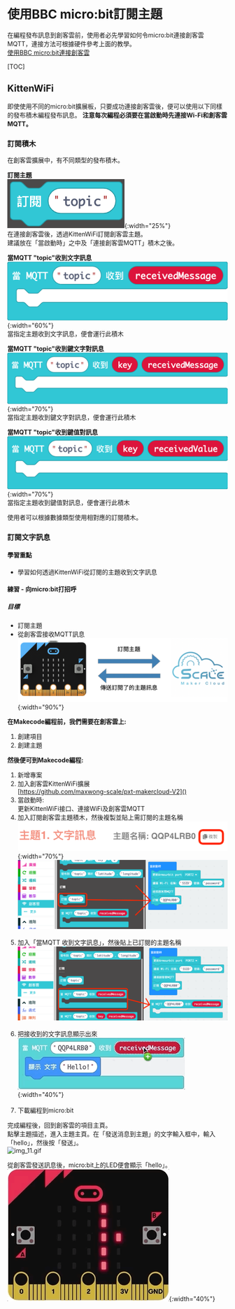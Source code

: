 # 使用BBC micro:bit訂閱主題
在編程發布訊息到創客雲前，使用者必先學習如何令micro:bit連接創客雲MQTT，連接方法可根據硬件參考上面的教學。  
[使用BBC micro:bit連接創客雲](../../ch4_connect/microbit/connect_microbit.md)

[TOC]

## KittenWiFi
即使使用不同的micro:bit擴展板，只要成功連接創客雲後，便可以使用以下同樣的發布積木編程發布訊息。
**注意每次編程必須要在當啟動時先連接Wi-Fi和創客雲MQTT。**
### 訂閱積木
在創客雲擴展中，有不同類型的發布積木。

**訂閱主題**  
![img_1.png](img/img_1.png){:width="25%"}  
在連接創客雲後，透過KittenWiFi訂閱創客雲主題。  
建議放在「當啟動時」之中及「連接創客雲MQTT」積木之後。

**當MQTT "topic"收到文字訊息**  
![img_2.png](img/img_2.png){:width="60%"}  
當指定主題收到文字訊息，便會運行此積木

**當MQTT "topic"收到鍵文字對訊息**  
![img_3.png](img/img_3.png){:width="70%"}  
當指定主題收到鍵文字對訊息，便會運行此積木

**當MQTT "topic"收到鍵值對訊息**  
![img_4.png](img/img_4.png){:width="70%"}  
當指定主題收到鍵值對訊息，便會運行此積木

使用者可以根據數據類型使用相對應的訂閱積木。

### 訂閱文字訊息
#### 學習重點
- 學習如何透過KittenWiFi從訂閱的主題收到文字訊息

#### 練習 - 向micro:bit打招呼
##### 目標
- 訂閱主題
- 從創客雲接收MQTT訊息  
![img_5.png](img/img_5.png){:width="90%"}

**在Makecode編程前，我們需要在創客雲上:**

1. 創建項目
2. 創建主題

**然後便可到Makecode編程:**

1. 新增專案
2. 加入創客雲KittenWiFi擴展  
   [https://github.com/maxwong-scale/pxt-makercloud-V2]()
3. 當啟動時:  
   更新KittenWiFi接口、連接WiFi及創客雲MQTT
4. 加入訂閱創客雲主題積木，然後複製並貼上需訂閱的主題名稱  
![img_6.png](img/img_6.png){:width="70%"}  
![img_7.png](img/img_7.png)
</br></br>
5. 加入「當MQTT 收到文字訊息」，然後貼上已訂閱的主題名稱  
![img_8.png](img/img_8.png)
</br></br>
6. 把接收到的文字訊息顯示出來  
![img_10.gif](img/img_10.gif){:width="40%"}
</br></br>
7. 下載編程到micro:bit

完成編程後，回到創客雲的項目主頁。  
點擊主題描述，進入主題主頁。在「發送消息到主題」的文字輸入框中，輸入「hello」，然後按「發送」。  
![img_11.gif](img/img_11.gif)

從創客雲發送訊息後，micro:bit上的LED便會顯示「hello」。  
![img_12.gif](img/img_12.gif){:width="40%"}